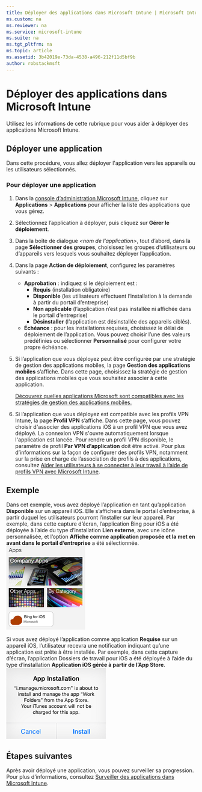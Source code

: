 ```yaml
---
title: Déployer des applications dans Microsoft Intune | Microsoft Intune
ms.custom: na
ms.reviewer: na
ms.service: microsoft-intune
ms.suite: na
ms.tgt_pltfrm: na
ms.topic: article
ms.assetid: 3b42019e-73da-4538-a496-212f11d5bf9b
author: robstackmsft
---
```

# Déployer des applications dans Microsoft Intune

Utilisez les informations de cette rubrique pour vous aider à déployer des applications Microsoft Intune.


## Déployer une application
Dans cette procédure, vous allez déployer l'application vers les appareils ou les utilisateurs sélectionnés.

### Pour déployer une application

1. Dans la [console d’administration Microsoft Intune](https://manage.microsoft.com), cliquez sur **Applications** &gt; **Applications** pour afficher la liste des applications que vous gérez.

2.  Sélectionnez l’application à déployer, puis cliquez sur **Gérer le déploiement**.

3.  Dans la boîte de dialogue *&lt;nom de l’application&gt;*, tout d’abord, dans la page **Sélectionner des groupes**, choisissez les groupes d’utilisateurs ou d’appareils vers lesquels vous souhaitez déployer l’application.

4.  Dans la page **Action de déploiement**, configurez les paramètres suivants :

    - **Approbation** : indiquez si le déploiement est :
        - **Requis** (installation obligatoire)
        - **Disponible** (les utilisateurs effectuent l’installation à la demande à partir du portail d’entreprise)
        - **Non applicable** (l’application n’est pas installée ni affichée dans le portail d’entreprise)
        - **Désinstaller** (l’application est désinstallée des appareils ciblés).
    - **Échéance** : pour les installations requises, choisissez le délai de déploiement de l’application. Vous pouvez choisir l’une des valeurs prédéfinies ou sélectionner **Personnalisé** pour configurer votre propre échéance.

5. Si l’application que vous déployez peut être configurée par une stratégie de gestion des applications mobiles, la page **Gestion des applications mobiles** s’affiche. Dans cette page, choisissez la stratégie de gestion des applications mobiles que vous souhaitez associer à cette application.

    [Découvrez quelles applications Microsoft sont compatibles avec les stratégies de gestion des applications mobiles.](https://www.microsoft.com/en-us/server-cloud/products/microsoft-intune/partners.aspx)

6. Si l’application que vous déployez est compatible avec les profils VPN Intune, la page **Profil VPN** s’affiche. Dans cette page, vous pouvez choisir d'associer des applications iOS à un profil VPN que vous avez déployé. La connexion VPN s'ouvre automatiquement lorsque l'application est lancée. Pour rendre un profil VPN disponible, le paramètre de profil **Par VPN d’application** doit être activé.
 Pour plus d’informations sur la façon de configurer des profils VPN, notamment sur la prise en charge de l’association de profils à des applications, consultez [Aider les utilisateurs à se connecter à leur travail à l’aide de profils VPN avec Microsoft Intune](vpn-connections-in-microsoft-intune.md).

## Exemple

Dans cet exemple, vous avez déployé l’application en tant qu’application **Disponible** sur un appareil iOS.
Elle s’affichera dans le portail d’entreprise, à partir duquel les utilisateurs pourront l’installer sur leur appareil. Par exemple, dans cette capture d’écran, l’application Bing pour iOS a été déployée à l’aide du type d’installation **Lien externe**, avec une icône personnalisée, et l’option **Affiche comme application proposée et la met en avant dans le portail d’entreprise** a été sélectionnée.
    ![Application disponible iOS](./media/available-install-on-iOS.png)

Si vous avez déployé l’application comme application **Requise** sur un appareil iOS, l’utilisateur recevra une notification indiquant qu’une application est prête à être installée. Par exemple, dans cette capture d’écran, l’application Dossiers de travail pour iOS a été déployée à l’aide du type d’installation **Application iOS gérée à partir de l’App Store**.
    ![Application requise iOS](./media/iOS-Required-install.PNG)

## Étapes suivantes

Après avoir déployé une application, vous pouvez surveiller sa progression. Pour plus d’informations, consultez [Surveiller des applications dans Microsoft Intune](monitor-apps-in-microsoft-intune.md).


<!--HONumber=May16_HO1-->


